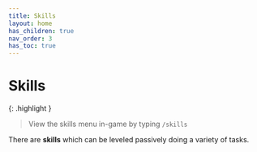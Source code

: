 ```yaml
---
title: Skills
layout: home
has_children: true
nav_order: 3
has_toc: true
---
```


# Skills

{: .highlight }
> View the skills menu in-game by typing `/skills`
 
There are <b>skills</b> which can be leveled passively doing a variety of tasks.


